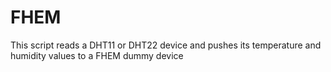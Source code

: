 # FHEM

This script reads a DHT11 or DHT22 device and pushes its temperature and humidity values to a FHEM dummy device 
